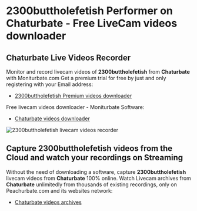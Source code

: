 # 2300buttholefetish Performer on Chaturbate - Free LiveCam videos downloader

## Chaturbate Live Videos Recorder

Monitor and record livecam videos of **2300buttholefetish** from **Chaturbate** with Moniturbate.com
Get a premium trial for free by just and only registering with your Email address:
* [2300buttholefetish Premium videos downloader](https://moniturbate.com/request-demo-licence-key.html)

Free livecam videos downloader - Moniturbate Software:
* [Chaturbate videos downloader](https://moniturbate.com/moniturbate-download-software.html)

![2300buttholefetish livecam videos recorder](https://peachurnet.com/templates/moniturbate-software.png)


## Capture 2300buttholefetish videos from the Cloud and watch your recordings on Streaming

Without the need of downloading a software, capture **2300buttholefetish** livecam videos from **Chaturbate** 100% online.
Watch Livecam archives from **Chaturbate** unlimitedly from thousands of existing recordings, only on Peachurbate.com and its websites network:
* [Chaturbate videos archives](https://peachurnet.com/)